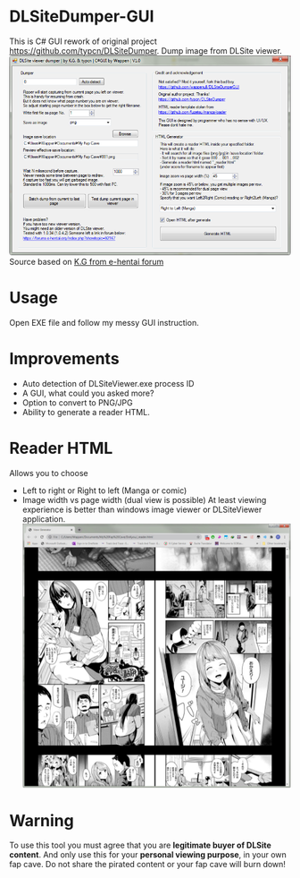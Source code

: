 # DLSiteDumper-GUI
This is C# GUI rework of original project https://github.com/typcn/DLSiteDumper.
Dump image from DLSite viewer.
![Alt text](./readme_img1.png)
Source based on [K.G from e-hentai forum](https://forums.e-hentai.org/index.php?showtopic=92167&view=findpost&p=2799905)

# Usage

Open EXE file and follow my messy GUI instruction.

# Improvements
* Auto detection of DLSiteViewer.exe process ID
* A GUI, what could you asked more?
* Option to convert to PNG/JPG
* Ability to generate a reader HTML.
# Reader HTML
Allows you to choose
* Left to right or Right to left (Manga or comic)
* Image width vs page width (dual view is possible)
At least viewing experience is better than windows image viewer or DLSiteViewer application.
![HTML](./readme_img2.jpg)

# Warning

To use this tool you must agree that you are **legitimate buyer of DLSite content**. And only use this for your **personal viewing purpose**, in your own fap cave. Do not share the pirated content or your fap cave will burn down!